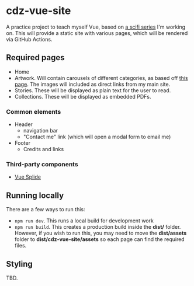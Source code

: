 # cdz-vue-site
A practice project to teach myself Vue, based on [a scifi series](https://aceade.wordpress.com/connacht-disaster-zone/) I'm working on. This will provide a static site with various pages, which will be rendered via GitHub Actions.

## Required pages
- Home
- Artwork. Will contain carousels of different categories, as based off [this page](https://aceade.wordpress.com/connacht-disaster-zone/connacht-disaster-zone-artwork/). The images will included as direct links from my main site.
- Stories. These will be displayed as plain text for the user to read.
- Collections. These will be displayed as embedded PDFs.


### Common elements
- Header
    - navigation bar
    - "Contact me" link (which will open a modal form to email me)
- Footer
    - Credits and links

### Third-party components
- [Vue Splide](https://github.com/Splidejs/vue-splide)

## Running locally
There are a few ways to run this:
- `npm run dev`. This runs a local build for development work
- `npm run build`. This creates a production build inside the **dist/** folder. However, if you wish to run this, you may need to move the **dist/assets** folder to **dist/cdz-vue-site/assets** so each page can find the required files.

## Styling
TBD.
